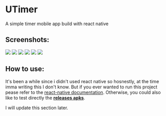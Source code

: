 # UTimer

A simple timer mobile app build with react native

## Screenshots:

![](screenshots/Screenshot_20210131-081407.png)
![](screenshots/Screenshot_20210131-081722.png)
![](screenshots/Screenshot_20210131-081752.png)
![](screenshots/Screenshot_20210131-081808.png)
![](screenshots/Screenshot_20210131-081816.png)
![](screenshots/Screenshot_20210131-081828.png)


## How to use:

It's been a while since i didn't used react native so hosnestly, at the time imma writing this I don't know.
But if you ever wanted to run this project pease refer to the [react-native documentation](https://reactnative.dev/docs/getting-started).
Otherwise, you could also like to test directly the [**releases apks**](https://github.com/radandevist/utimer/releases/tag/alpha).

I will update this section later.